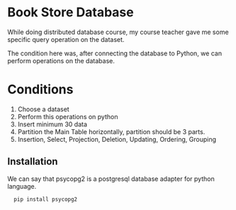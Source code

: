 
# Book Store Database

While doing distributed database course, my course teacher gave me 
some specific query operation on the dataset.

The condition here was, after connecting the database to Python, 
we can perform operations on the database.


# Conditions 

1. Choose a dataset 
2. Perform this operations on python
3. Insert minimum 30 data 
4. Partition the Main Table horizontally, partition should be 3 parts. 
5. Insertion, Select, Projection, Deletion, Updating, Ordering, Grouping

## Installation

We can say that psycopg2 is a postgresql database adapter 
for python language. 

```bash
  pip install psycopg2
```
    